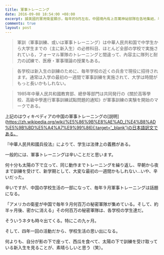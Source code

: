 ```yaml
---
title: 軍事トレーニング
date: 2016-09-08 18:54:00 +08:00
excerpt: 據美國的軍用衛星顯示，每年的9月左右，中國境內有上百萬神祕部隊在各地集結，半個月後神祕消失。美國投入上億美元軍費進行研究，最後得出結論：開學軍訓。
comments: true
layout: post
---
```


> 軍訓（軍事訓練、或いは軍事トレーニング）は中華人民共和国で中学生から大学生までの（主に新入生）の必修科目、ほとんど全部の学校で実施されている，フォーマル軍隊のトレーニングと間違って、內容主に隊列と耐力の試練で、医療・軍事理論の授業もある。

> 各学校は新入生の訓練のために、毎年学校の近くの兵舎で現役に招待されます。通常は入学の最初の一週間で軍事訓練を実施されて、大学は時間がもっと長いかもしれない。

> 1985年中華人民共和國教育部、總參等部門は共同発行の《關於高等學校、高級中學進行軍事訓練試點問題的通知》が軍事訓練の実験を開始のマークである。

上記のはウィキペディアの中国の軍事トレーニングの[説明](https://zh.wikipedia.org/wiki/%E5%86%9B%E8%AE%AD_(%E4%B8%AD%E5%9B%BD%E5%A4%A7%E9%99%86){:target='_blank'}の日本語訳文である。

『中華人民共和國兵役法』によりて、学生は法律上の義務がある。

一般的には、軍事トレーニングは辛いことだと思います。

何十分も太陽の下で立って、同じ動作までトレーニングを繰り返し、早朝から夜まで訓練を受けて、新学期として、大変な最初の一週間かもしれない…いや、辛いだった。

辛いですが、中国の学校生活の一部になって、毎年９月軍事トレーニングは話題になる。

「アメリカの衛星が中国で毎年９月何百万の秘密軍隊が集めている。そして、約半ヶ月後、密かに消える」その何百万の秘密軍隊は、各学校の学生達だ。

そういうネタも時々出てくる。特にこの九ヶ月。

そして、四年一回の活動だから、学校生活の思い出になる。

何よりも、自分が影の下で座って、西瓜を食べて、太陽の下で訓練を受け取っている新入生を見ることが、素晴らしいと思う（笑）。




